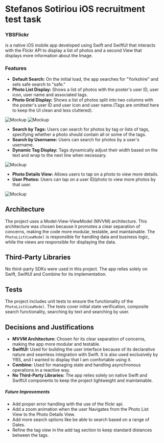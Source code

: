 # Stefanos Sotiriou iOS recruitment test task

### YBSFlickr 
is a native iOS mobile app developed using Swift and SwiftUI that interacts with the Flickr API to display a list of photos and a second View that displays more information about the Image.

### Features

- **Default Search:** On the initial load, the app searches for "Yorkshire" and sets safe search to "safe."
- **Photo List Display:** Shows a list of photos with the poster's user ID, user icon, user name and associated tags.
- **Photo Grid Display:** Shows a list of photos split into two columns with the poster's user ID and user icon and user name.(Tags are omitted here to keep the UI clean and less cluttered).

![Mockup](/PhotoListView.png)
![Mockup](/PhotoGridView.png)

- **Search by Tags:** Users can search for photos by tag or lists of tags, specifying whether a photo should contain all or some of the tags.
- **Search by Username:** Users can search for photos by a user's username.
- **Dynamic Tag Display:** Tags dynamically adjust their width based on the text and wrap to the next line when necessary.

![Mockup](/TagView.png)

- **Photo Details View:** Allows users to tap on a photo to view more details.
- **User Photos:** Users can tap on a user ID/photo to view more photos by that user.

![Mockup](/PhotoDetailView.png)


## Architecture

The project uses a Model-View-ViewModel (MVVM) architecture. This architecture was chosen because it promotes a clear separation of concerns, making the code more modular, testable, and maintainable. The `PhotoListViewModel` is responsible for handling data and business logic, while the views are responsible for displaying the data.

## Third-Party Libraries

No third-party SDKs were used in this project. The app relies solely on Swift, SwiftUI and Combine for its implementation.

## Tests

The project includes unit tests to ensure the functionality of the `PhotoListViewModel`. The tests cover initial state verification, composite search functionality, searching by text and searching by user.

## Decisions and Justifications

- **MVVM Architecture:** Chosen for its clear separation of concerns, making the app more modular and testable.
- **SwiftUI:** Used for building the user interface because of its declarative nature and seamless integration with Swift. It is also used exclusively by YBS, and I wanted to display that I am comfortable using it.
- **Combine:** Used for managing state and handling asynchronous operations in a reactive way.
- **No Third-Party Libraries:** The app relies solely on native Swift and SwiftUI components to keep the project lightweight and maintainable.

##### Future Improvements
- Add proper error handling with the use of the flickr api.
- Add a zoom animation when the user Navigates from the Photo List View to the Photo Details View.
- Add more search options like be able to search based on a range of Dates.
- Refine the tag view in the add tag section to keep standard distances between the tags.
